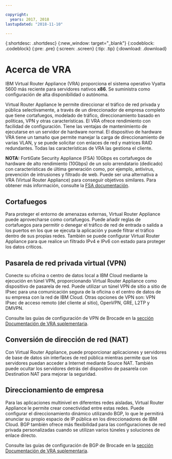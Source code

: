 ```yaml
---

copyright:
  years: 2017, 2018
lastupdated: "2018-11-10"

---
```


{:shortdesc: .shortdesc}
{:new_window: target="_blank"}
{:codeblock: .codeblock}
{:pre: .pre}
{:screen: .screen}
{:tip: .tip}
{:download: .download}

# Acerca de VRA

IBM Virtual Router Appliance (VRA) proporciona el sistema operativo Vyatta 5600 más reciente para servidores nativos **x86**. Se suministra como configuración de alta disponibilidad o autónoma.

Virtual Router Appliance le permite direccionar el tráfico de red privada y pública selectivamente, a través de un direccionador de empresa completo que tiene cortafuegos, modelado de tráfico, direccionamiento basado en políticas, VPN y otras características. El VRA ofrece rendimiento con facilidad de configuración. Tiene las ventajas de mantenimiento de ejecutarse en un servidor de hardware normal. El dispositivo de hardware VRA tiene un tamaño que permite manejar la carga de direccionamiento de varias VLAN, y se puede solicitar con enlaces de red y matrices RAID redundantes. Todas las características de VRA las gestiona el cliente. 

**NOTA:** FortiGate Security Appliance (FSA) 10Gbps es cortafuegos de hardware de alto rendimiento (10Gbps) de un solo arrendatario (dedicado) con características de última generación como, por ejemplo, antivirus, prevención de intrusiones y filtrado de web. Puede ser una alternativa a VRA (Virtual Router Appliance) para conseguir objetivos similares. Para obtener más información, consulte la [FSA documentación](/docs/infrastructure/fortigate-10g/getting-started.html#getting-started).

## Cortafuegos
Para proteger el entorno de amenazas externas, Virtual Router Appliance puede aprovecharse como cortafuegos. Puede añadir reglas de cortafuegos para permitir o denegar el tráfico de red de entrada o salida a los puertos en los que se ejecuta la aplicación y puede filtrar el tráfico dentro de sus propias redes. También se puede configurar Virtual Router Appliance para que realice un filtrado IPv4 e IPv6 con estado para proteger los datos críticos.

## Pasarela de red privada virtual (VPN)
Conecte su oficina o centro de datos local a IBM Cloud mediante la ejecución en túnel VPN, proporcionando Virtual Router Appliance como dispositivo de pasarela de red. Puede utilizar un túnel VPN de sitio a sitio de IPsec para una comunicación segura de la oficina o el centro de datos de su empresa con la red de IBM Cloud. Otras opciones de VPN son: VPN IPsec de acceso remoto (del cliente al sitio), OpenVPN, GRE, L2TP y DMVPN.

Consulte las guías de configuración de VPN de Brocade en la [sección Documentación de VRA suplementaria](/docs/infrastructure/virtual-router-appliance/vra-docs.html#supplemental-vra-documentation).

## Conversión de dirección de red (NAT)
Con Virtual Router Appliance, puede proporcionar aplicaciones y servidores de base de datos sin interfaces de red pública mientras permite que los servidores puedan acceder a Internet mediante Source NAT. También puede ocultar los servidores detrás del dispositivo de pasarela con Destination NAT para mejorar la seguridad.

## Direccionamiento de empresa

Para las aplicaciones multinivel en diferentes redes aisladas, Virtual Router Appliance le permite crear conectividad entre estas redes. Puede configurar el direccionamiento dinámico utilizando BGP, lo que le permitirá anunciar su propio espacio de IP pública en los direccionadores de IBM Cloud. BGP también ofrece más flexibilidad para las configuraciones de red privada personalizadas cuando se utilizan varios túneles y soluciones de enlace directo.

Consulte las guías de configuración de BGP de Brocade en la [sección Documentación de VRA suplementaria](/docs/infrastructure/virtual-router-appliance/vra-docs.html#supplemental-vra-documentation).
